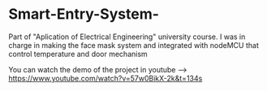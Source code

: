 # Smart-Entry-System-
Part of "Aplication of Electrical Engineering" university course. I was in charge in making the face mask system and integrated with nodeMCU that control temperature and door mechanism

You can watch the demo of the project in youtube --> https://www.youtube.com/watch?v=57w0BikX-2k&t=134s
